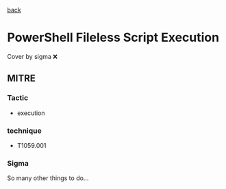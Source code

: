 [back](../index.md)
# PowerShell Fileless Script Execution
Cover by sigma :x: 

## MITRE
### Tactic
  - execution

### technique
  - T1059.001

### Sigma

 So many other things to do...